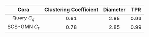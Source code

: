 | Cora | Clustering Coefficient | Diameter |  TPR |
|:-------:|:----------------------:|:--------:|:----:|
|  Query $C_q$ |          0.61          |   2.85   | 0.99 |
| SCS-GMN $C_r$|          0.78          |   2.85   | 0.99 |
